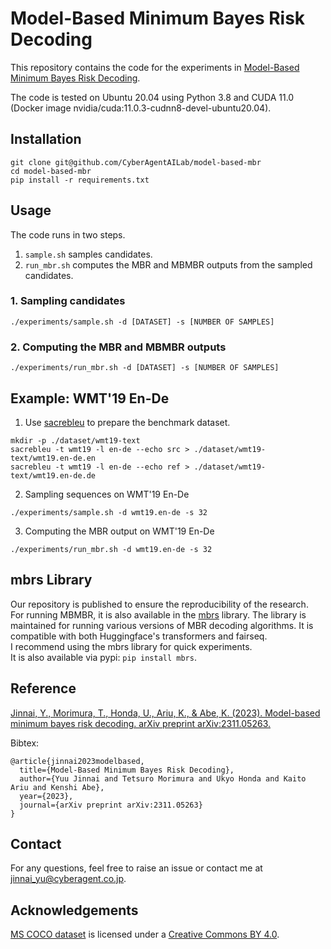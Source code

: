 # Model-Based Minimum Bayes Risk Decoding


This repository contains the code for the experiments in [Model-Based Minimum Bayes Risk Decoding](https://arxiv.org/abs/2311.05263).

The code is tested on Ubuntu 20.04 using Python 3.8 and CUDA 11.0 (Docker image nvidia/cuda:11.0.3-cudnn8-devel-ubuntu20.04).

## Installation

```
git clone git@github.com/CyberAgentAILab/model-based-mbr
cd model-based-mbr
pip install -r requirements.txt
```

## Usage

The code runs in two steps.
1. `sample.sh` samples candidates.
2. `run_mbr.sh` computes the MBR and MBMBR outputs from the sampled candidates.

### 1. Sampling candidates

```
./experiments/sample.sh -d [DATASET] -s [NUMBER OF SAMPLES] 
```

### 2. Computing the MBR and MBMBR outputs

```
./experiments/run_mbr.sh -d [DATASET] -s [NUMBER OF SAMPLES]
```


## Example: WMT'19 En-De

1. Use [sacrebleu](https://github.com/mjpost/sacrebleu) to prepare the benchmark dataset.
```
mkdir -p ./dataset/wmt19-text
sacrebleu -t wmt19 -l en-de --echo src > ./dataset/wmt19-text/wmt19.en-de.en
sacrebleu -t wmt19 -l en-de --echo ref > ./dataset/wmt19-text/wmt19.en-de.de
```

2. Sampling sequences on WMT'19 En-De

```
./experiments/sample.sh -d wmt19.en-de -s 32
```

3. Computing the MBR output on WMT'19 En-De

```
./experiments/run_mbr.sh -d wmt19.en-de -s 32
```

## mbrs Library

Our repository is published to ensure the reproducibility of the research.  
For running MBMBR, it is also available in the [mbrs](https://github.com/naist-nlp/mbrs) library.
The library is maintained for running various versions of MBR decoding algorithms. It is compatible with both Huggingface's transformers and fairseq.  
I recommend using the mbrs library for quick experiments.  
It is also available via pypi: `pip install mbrs`.

## Reference

[Jinnai, Y., Morimura, T., Honda, U., Ariu, K., & Abe, K. (2023). Model-based minimum bayes risk decoding. arXiv preprint arXiv:2311.05263.](https://arxiv.org/abs/2311.05263)

Bibtex:
```
@article{jinnai2023modelbased,
  title={Model-Based Minimum Bayes Risk Decoding},
  author={Yuu Jinnai and Tetsuro Morimura and Ukyo Honda and Kaito Ariu and Kenshi Abe},
  year={2023},
  journal={arXiv preprint arXiv:2311.05263}
}
```

## Contact
For any questions, feel free to raise an issue or contact me at jinnai_yu@cyberagent.co.jp.

## Acknowledgements

[MS COCO dataset](https://cocodataset.org/#home) is licensed under a [Creative Commons BY 4.0](https://creativecommons.org/licenses/by/4.0/).
